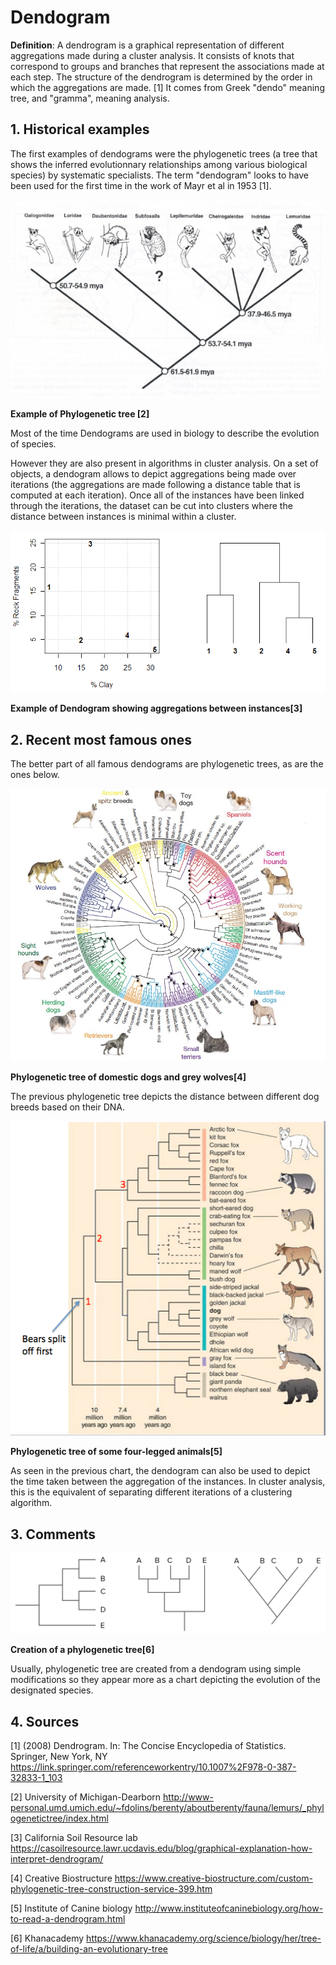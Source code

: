 # Dendogram 

**Definition**: A dendrogram is a graphical representation of different aggregations made during a cluster analysis. It consists of knots that correspond to groups and branches that represent the associations made at each step. The structure of the dendrogram is determined by the order in which the aggregations are made. [1]
It comes from Greek "dendo" meaning tree, and "gramma", meaning analysis.

## 1. Historical examples

The first examples of dendograms were the phylogenetic trees (a tree that shows the inferred evolutionnary relationships among various biological species) by systematic specialists. The term "dendogram" looks to have been used for the first time in the work of Mayr et al in 1953 [1]. 

![Exemple of phylogenetic tree](/images/phylogenetic_tree_example.jpg)

__Example of Phylogenetic tree [2]__

Most of the time Dendograms are used in biology to describe the evolution of species. 

However they are also present in algorithms in cluster analysis. On a set of objects, a dendogram allows to depict aggregations being made over iterations (the aggregations are made following a distance table that is computed at each iteration). Once all of the instances have been linked through the iterations, the dataset can be cut into clusters where the distance between instances is minimal within a cluster. 

![Example of dendogram](/images/dendogram_example.png)

__Example of Dendogram showing aggregations between instances[3]__

## 2. Recent most famous ones 

The better part of all famous dendograms are phylogenetic trees, as are the ones below. 

![Phylogenetic tree of domestic dogs and grey wolves](/images/dogs_phylogenetic.jpg)

__Phylogenetic tree of domestic dogs and grey wolves[4]__

The previous phylogenetic tree depicts the distance between different dog breeds based on their DNA. 

![Phylogenetic tree of four-legged animals](/images/dendogram_time.png)

__Phylogenetic tree of some four-legged animals[5]__

As seen in the previous chart, the dendogram can also be used to depict the time taken between the aggregation of the instances. In cluster analysis, this is the equivalent of separating different iterations of a clustering algorithm. 






## 3. Comments 

![Creation of a phylogenetic tree](/images/build_tree.png)

__Creation of a phylogenetic tree[6]__

Usually, phylogenetic tree are created from a dendogram using simple modifications so they appear more as a chart depicting the evolution of the designated species. 



## 4. Sources

[1] (2008) Dendrogram. In: The Concise Encyclopedia of Statistics. Springer, New York, NY
https://link.springer.com/referenceworkentry/10.1007%2F978-0-387-32833-1_103

[2] University of Michigan-Dearborn
 http://www-personal.umd.umich.edu/~fdolins/berenty/aboutberenty/fauna/lemurs/_phylogenetictree/index.html

[3] California Soil Resource lab
https://casoilresource.lawr.ucdavis.edu/blog/graphical-explanation-how-interpret-dendrogram/

[4] Creative Biostructure
https://www.creative-biostructure.com/custom-phylogenetic-tree-construction-service-399.htm

[5] Institute of Canine biology
http://www.instituteofcaninebiology.org/how-to-read-a-dendrogram.html

[6] Khanacademy
https://www.khanacademy.org/science/biology/her/tree-of-life/a/building-an-evolutionary-tree

